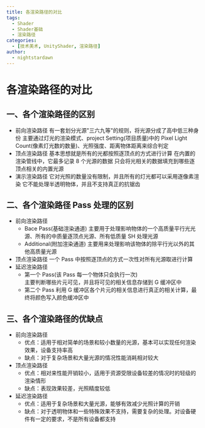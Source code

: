 ```yaml
---
title: 各渲染路径的对比
tags:
  - Shader
  - Shader基础
  - 渲染路径
categories:
  - [技术美术, UnityShader, 渲染路径]
author:
  - nightstardawn
---
```


# 各渲染路径的对比

## 一、各个渲染路径的区别

- 前向渲染路径
  有一套划分光源"三六九等"的规则，将光源分成了高中低三种身份
  主要通过灯光的渲染模式、project Setting(项目质量)中的 Pixel Light Count(像素灯光数的数量)、光照强度、距离物体距离来综合判定
- 顶点渲染路径
  基本思想就是所有的光都按照逐顶点的方式进行计算
  在内置的渲染管线中，它最多记录 8 个光源的数据
  只会将光相关的数据填充到哪些逐顶点相关的内置光源
- 演示渲染路径
  它对光照的数量没有限制，并且所有的灯光都可以采用逐像素渲染
  它不能处理半透明物体，并且不支持真正的抗锯齿

## 二、各个渲染路径 Pass 处理的区别

- 前向渲染路径
  - Bace Pass(基础渲染通道)
    主要用于处理影响物体的一个高质量平行光光源、所有的中质量逐顶点光源、所有低质量 SH 处理光源
  - Additional(附加渲染通道)
    主要用来处理影响该物体的除平行光以外的其他高质量光源
- 顶点渲染路径
  一个 Pass 中按照逐顶点的方式一次性对所有光源取进行计算
- 延迟渲染路径
  - 第一个 Pass(该 Pass 每一个物体只会执行一次)  
    主要判断哪些片元可见，并且将可见的相关信息存储到 G 缓冲区中
  - 第二个 Pass
    利用 G 缓冲区各个片元的相关信息进行真正的相关计算，最终将颜色写入颜色缓冲区中

## 三、各个渲染路径的优缺点

- 前向渲染路径
  - 优点：适用于相对简单的场景和较小数量的光源，基本可以实现任何渲染效果，设备支持率高
  - 缺点：对于复杂场景和大量光源的情况性能消耗相对较大
- 顶点渲染路径
  - 优点：相对来性能开销较小，适用于资源受限设备较差的情况时的轻级的渲染情形
  - 缺点：表现效果较差，光照精度较低
- 延迟渲染路径
  - 优点：适用于复杂场景和大量光源，能够有效减少光照计算的开销
  - 缺点：对于透明物体和一些特殊效果不支持，需要复杂的处理。对设备硬件有一定的要求，不是所有设备都支持
